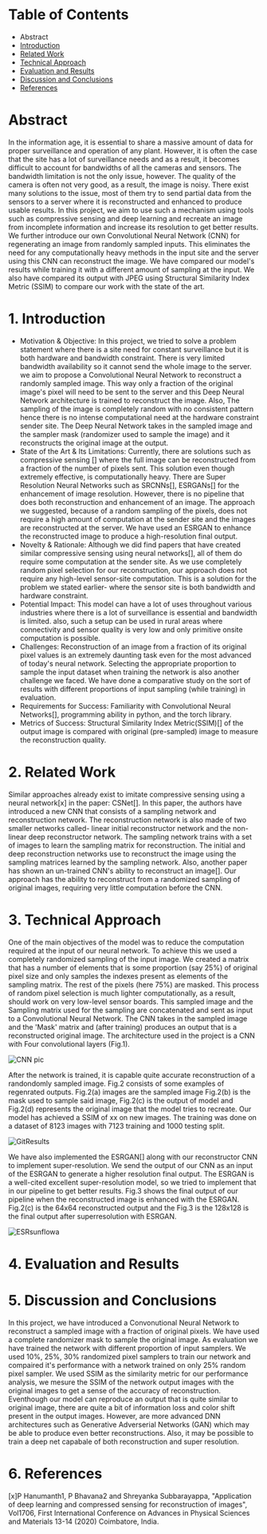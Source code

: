 # Table of Contents
* Abstract
* [Introduction](#1-introduction)
* [Related Work](#2-related-work)
* [Technical Approach](#3-technical-approach)
* [Evaluation and Results](#4-evaluation-and-results)
* [Discussion and Conclusions](#5-discussion-and-conclusions)
* [References](#6-references)

# Abstract

In the information age, it is essential to share a massive amount of data for proper surveillance and operation of any plant. However, it is often the case that the site has a lot of surveillance needs and as a result, it becomes difficult to account for bandwidths of all the cameras and sensors. The bandwidth limitation is not the only issue, however. The quality of the camera is often not very good, as a result, the image is noisy. There exist many solutions to the issue, most of them try to send partial data from the sensors to a server where it is reconstructed and enhanced to produce usable results. In this project, we aim to use such a mechanism using tools such as compressive sensing and deep learning and recreate an image from incomplete information and increase its resolution to get better results. We further introduce our own Convolutional Neural Network (CNN) for regenerating an image from randomly sampled inputs. This eliminates the need for any computationally heavy methods in the input site and the server using this CNN can reconstruct the image. We have compared our model's results while training it with a different amount of sampling at the input. We also have compared its output with JPEG using Structural Similarity Index Metric (SSIM) to compare our work with the state of the art.

# 1. Introduction

* Motivation & Objective: In this project, we tried to solve a problem statement where there is a site need for constant surveillance but it is both hardware and bandwidth constraint. There is very limited bandwidth availability so it cannot send the whole image to the server. we aim to propose a Convolutional Neural Network to reconstruct a randomly sampled image. This way only a fraction of the original image's pixel will need to be sent to the server and this Deep Neural Network architecture is trained to reconstruct the image. Also, The sampling of the image is completely random with no consistent pattern hence there is no intense computational need at the hardware constraint sender site. The Deep Neural Network takes in the sampled image and the sampler mask (randomizer used to sample the image) and it reconstructs the original image at the output.
* State of the Art & Its Limitations: Currently, there are solutions such as compressive sensing [] where the full image can be reconstructed from a fraction of the number of pixels sent. This solution even though extremely effective, is computationally heavy. There are Super Resolution Neural Networks such as SRCNNs[], ESRGANs[] for the enhancement of image resolution. However, there is no pipeline that does both reconstruction and enhancement of an image. The approach we suggested, because of a random sampling of the pixels, does not require a high amount of computation at the sender site and the images are reconstructed at the server. We have used an ESRGAN to enhance the reconstructed image to produce a high-resolution final output.
* Novelty & Rationale: Although we did find papers that have created similar compressive sensing using neural networks[], all of them do require some computation at the sender site. As we use completely random pixel selection for our reconstruction, our approach does not require any high-level sensor-site computation. This is a solution for the problem we stated earlier- where the sensor site is both bandwidth and hardware constraint.
* Potential Impact: This model can have a lot of uses throughout various industries where there is a lot of surveillance is essential and bandwidth is limited. also, such a setup can be used in rural areas where connectivity and sensor quality is very low and only primitive onsite computation is possible.
* Challenges: Reconstruction of an image from a fraction of its original pixel values is an extremely daunting task even for the most advanced of today's neural network. Selecting the appropriate proportion to sample the input dataset when training the network is also another challenge we faced. We have done a comparative study on the sort of results with different proportions of input sampling (while training) in evaluation.
* Requirements for Success: Familiarity with Convolutional Neural Networks[], programming ability in python, and the torch library.
* Metrics of Success: Structural Similarity Index Metric(SSIM)[] of the output image is compared with original (pre-sampled) image to measure the reconstruction quality.

# 2. Related Work

Similar approaches already exist to imitate compressive sensing using a neural network[x] in the paper: CSNet[]. In this paper, the authors have introduced a new CNN that consists of a sampling network and reconstruction network. The reconstruction network is also made of two smaller networks called- linear initial reconstructor network and the non-linear deep reconstructor network. The sampling network trains with a set of images to learn the sampling matrix for reconstruction. The initial and deep reconstruction networks use to reconstruct the image using the sampling matrices learned by the sampling network. Also, another paper has shown an un-trained CNN's ability to reconstruct an image[]. Our approach has the ability to reconstruct from a randomized sampling of original images, requiring very little computation before the CNN.


# 3. Technical Approach

One of the main objectives of the model was to reduce the computation required at the input of our neural network. To achieve this we used a completely randomized sampling of the input image. We created a matrix that has a number of elements that is some proportion (say 25%) of original pixel size and only samples the indexes present as elements of the sampling matrix. The rest of the pixels (here 75%) are masked. This process of random pixel selection is much lighter computationally, as a result, should work on very low-level sensor boards. This sampled image and the Sampling matrix used for the sampling are concatenated and sent as input to a Convolutional Neural Network. The CNN takes in the sampled image and the 'Mask' matrix and (after training) produces an output that is a reconstructed original image.  The architecture used in the project is a CNN with Four convolutional layers (Fig.1).

![CNN pic](https://user-images.githubusercontent.com/93070088/145699188-036723d6-632e-46e1-97f3-6a8af608c7ce.jpg)

After the network is trained, it is capable quite accurate reconstruction of a randondomly sampled image. Fig.2 consists of some examples of regenrated outputs. Fig.2(a) images are the sampled image Fig.2(b) is the mask used to sample said image, Fig.2(c) is the output of model and Fig.2(d) represents the original image that the model tries to recreate. Our model has achieved a SSIM of xx on new images. The training was done on a dataset of 8123 images with 7123 training and 1000 testing split.

![GitResults](https://user-images.githubusercontent.com/93070088/145701086-474f6350-2aef-42c0-ba38-40f2f10fc3d2.png)

We have also implemented the ESRGAN[] along with our reconstructor CNN to implement super-resolution. We send the output of our CNN as an input of the ESRGAN to generate a higher resolution final output. The ESRGAN is a well-cited excellent super-resolution model, so we tried to implement that in our pipeline to get better results. Fig.3 shows the final output of our pipeline when the reconstructed image is enhanced with the ESRGAN. Fig.2(c) is the 64x64 reconstructed output and the Fig.3 is the 128x128 is the final output after superresolution with ESRGAN.

![ESRsunflowa](https://user-images.githubusercontent.com/93070088/145701322-be42556c-9d86-4517-bc50-ec7c91aa95c1.png)

# 4. Evaluation and Results



# 5. Discussion and Conclusions

In this project, we have introduced a Convonutional Neural Network to reconstruct a sampled image with a fraction of original pixels. We have used a complete randomizer mask to sample the original image. As evaluation we have trained the network with different proportion of input samplers. We used 10%, 25%, 30% randomized pixel samplers to train our network and compaired it's performance with a network trained on only 25% random pixel sampler. We used SSIM as the similarity metric for our performance analysis, we mesure the SSIM of the network output images with the original images to get a sense of the accuracy of reconstruction. Eventhough our model can reproduce an output that is quite similar to original image, there are quite a bit of information loss and color shift present in the output images. However, are more advanced DNN architectures such as Generative Adverserial Networks (GAN) which may be able to produce even better reconstructions. Also, it may be possible to train a deep net capabale of both reconstruction and super resolution.

# 6. References

[x]P Hanumanth1, P Bhavana2 and Shreyanka Subbarayappa, "Application of deep learning and compressed sensing for reconstruction of images", Vol1706, First International Conference on Advances in Physical Sciences and Materials 13-14 (2020) Coimbatore, India.
